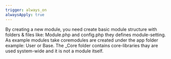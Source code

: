 ```yaml
---
trigger: always_on
alwaysApply: true
---
```

By creating a new module, you need create basic module structure with folders & files like: Module.php and config.php they defines module-setting. As example modules take coremodules are created under the app folder example: User or Base. The _Core folder contains core-libraries thay are used system-wide and it is not a module itself. 